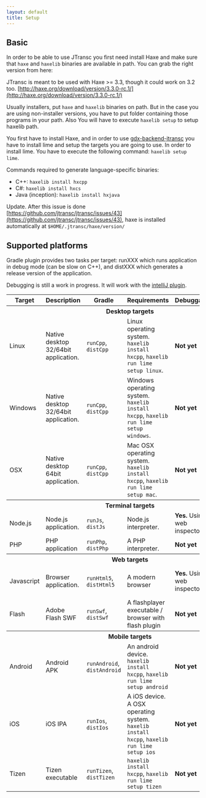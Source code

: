 ```yaml
---
layout: default
title: Setup
---
```


## Basic

In order to be able to use JTransc you first need install Haxe and make sure that `haxe` and `haxelib` binaries are available in path. You can grab the right version from here:

JTransc is meant to be used with Haxe >= 3.3, though it could work on 3.2 too.
[http://haxe.org/download/version/3.3.0-rc.1/](http://haxe.org/download/version/3.3.0-rc.1/)

Usually installers, put `haxe` and `haxelib` binaries on path. But in the case you are using non-installer versions, you have to put folder containing those programs in your path. Also You will have to execute `haxelib setup` to setup haxelib path.

You first have to install Haxe, and in order to use [gdx-backend-jtransc](https://github.com/jtransc/gdx-backend-jtransc/) you have to install lime and setup the targets you are going to use.
In order to install lime. You have to execute the following command: `haxelib setup lime`.

Commands required to generate language-specific binaries:

* C++: `haxelib install hxcpp`
* C#: `haxelib install hxcs`
* Java (inception): `haxelib install hxjava`

Update. After this issue is done [https://github.com/jtransc/jtransc/issues/43](https://github.com/jtransc/jtransc/issues/43), haxe is installed automatically at `$HOME/.jtransc/haxe/version/`

## Supported platforms

Gradle plugin provides two tasks per target: runXXX which runs application in debug mode (can be slow on C++), and distXXX which generates a release version of the application.

Debugging is still a work in progress. It will work with the [intelliJ plugin](/usage/intellij).

<table class="table table-striped">
    <thead>
        <tr>
            <th>Target</th>
            <th>Description</th>
            <th>Gradle</th>
            <th>Requirements</th>
            <th>Debuggable</th>
            <th>Limitations</th>
        </tr>
    </thead>
    <tbody>
        <tr>
            <th colspan="6">Desktop targets</th>
        </tr>
        <tr>
            <td>Linux</td>
            <td>Native desktop 32/64bit application.</td>
            <td><code>runCpp</code>, <code>distCpp</code></td>
            <td>Linux operating system. <code>haxelib install hxcpp</code>, <code>haxelib run lime setup linux</code>.</td>
            <td><strong>Not yet</strong></td>
            <td>-</td>
        </tr>
        <tr>
            <td>Windows</td>
            <td>Native desktop 32/64bit application.</td>
            <td><code>runCpp</code>, <code>distCpp</code></td>
            <td>Windows operating system. <code>haxelib install hxcpp</code>, <code>haxelib run lime setup windows</code>.</td>
            <td><strong>Not yet</strong></td>
            <td>-</td>
        </tr>
        <tr>
            <td>OSX</td>
            <td>Native desktop 64bit application.</td>
            <td><code>runCpp</code>, <code>distCpp</code></td>
            <td>Mac OSX operating system. <code>haxelib install hxcpp</code>, <code>haxelib run lime setup mac</code>.</td>
            <td><strong>Not yet</strong></td>
            <td>-</td>
        </tr>
        <tr>
            <th colspan="6">Terminal targets</th>
        </tr>
        <tr>
            <td>Node.js</td>
            <td>Node.js application.</td>
            <td><code>runJs</code>, <code>distJs</code></td>
            <td>Node.js interpreter.</td>
            <td><strong>Yes.</strong> Using web inspector</td>
            <td></td>
        </tr>
        <tr>
            <td>PHP</td>
            <td>PHP application</td>
            <td><code>runPhp</code>, <code>distPhp</code></td>
            <td>A PHP interpreter.</td>
            <td><strong>Not yet</strong></td>
            <td></td>
        </tr>
        <tr>
            <th colspan="6">Web targets</th>
        </tr>
        <tr>
            <td>Javascript</td>
            <td>Browser application.</td>
            <td><code>runHtml5</code>, <code>distHtml5</code></td>
            <td>A modern browser</td>
            <td><strong>Yes.</strong> Using web inspector</td>
            <td>Can't access filesystem directly.</td>
        </tr>
        <tr>
            <td>Flash</td>
            <td>Adobe Flash SWF</td>
            <td><code>runSwf</code>, <code>distSwf</code></td>
            <td>A flashplayer executable / browser with flash plugin</td>
            <td><strong>Not yet</strong></td>
            <td>Can't access filesystem directly.</td>
        </tr>
        <tr>
            <th colspan="6">Mobile targets</th>
        </tr>
        <tr>
            <td>Android</td>
            <td>Android APK</td>
            <td><code>runAndroid</code>, <code>distAndroid</code></td>
            <td>An android device. <code>haxelib install hxcpp</code>, <code>haxelib run lime setup android</code></td>
            <td><strong>Not yet</strong></td>
            <td></td>
        </tr>
        <tr>
            <td>iOS</td>
            <td>iOS IPA</td>
            <td><code>runIos</code>, <code>distIos</code></td>
            <td>A iOS device. A OSX operating system. <code>haxelib install hxcpp</code>, <code>haxelib run lime setup ios</code></td>
            <td><strong>Not yet</strong></td>
            <td></td>
        </tr>
        <tr>
            <td>Tizen</td>
            <td>Tizen executable</td>
            <td><code>runTizen</code>, <code>distTizen</code></td>
            <td><code>haxelib install hxcpp</code>, <code>haxelib run lime setup tizen</code></td>
            <td><strong>Not yet</strong></td>
            <td></td>
        </tr>
    </tbody>
</table>
